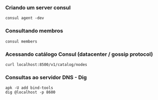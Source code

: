 ### Criando um server consul

```
consul agent -dev
```

### Consultando membros

```
consul members
```

### Acessando catálogo Consul (datacenter / gossip protocol)

```
curl localhost:8500/v1/catalog/nodes
```

### Consultas ao servidor DNS - Dig

```
apk -U add bind-tools
dig @localhost -p 8600
```